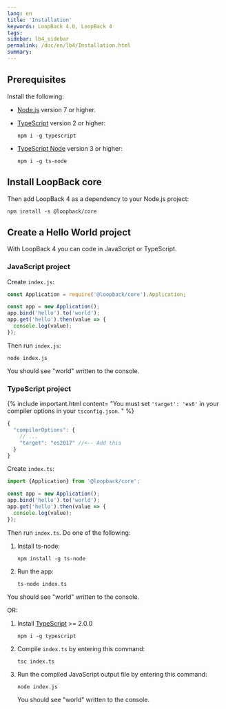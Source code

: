 ```yaml
---
lang: en
title: 'Installation'
keywords: LoopBack 4.0, LoopBack 4
tags:
sidebar: lb4_sidebar
permalink: /doc/en/lb4/Installation.html
summary:
---
```


## Prerequisites

Install the following:

- [Node.js](https://nodejs.org/en/download/) version 7 or higher.
- [TypeScript](https://www.typescriptlang.org/index.html#download-links) version 2 or higher:

   ```
   npm i -g typescript
   ```
- [TypeScript Node](https://github.com/TypeStrong/ts-node#installation) version 3 or higher:

   ```
   npm i -g ts-node
   ```

## Install LoopBack core

Then add LoopBack 4 as a dependency to your Node.js project:

```shell
npm install -s @loopback/core
```

## Create a Hello World project

With LoopBack 4 you can code in JavaScript or TypeScript.

### JavaScript project

Create `index.js`:

```js
const Application = require('@loopback/core').Application;

const app = new Application();
app.bind('hello').to('world');
app.get('hello').then(value => {
  console.log(value);
});
```

Then run `index.js`:

```shell
node index.js
```

You should see "world" written to the console.

### TypeScript project

{% include important.html content= "You must set `'target': 'es6'` in your compiler options in your `tsconfig.json`.
" %}

```js
{
  "compilerOptions": {
    // ...
    "target": "es2017" //<-- Add this
  }
}
```

Create `index.ts`:

```ts
import {Application} from '@loopback/core';

const app = new Application();
app.bind('hello').to('world');
app.get('hello').then(value => {
  console.log(value);
});
```

Then run `index.ts`.  Do one of the following:

1. Install ts-node:

    ```
    npm install -g ts-node
    ```
1. Run the app:

    ```
    ts-node index.ts
    ```

You should see "world" written to the console.

OR:

1. Install [TypeScript](https://www.typescriptlang.org/index.html#download-links) >= 2.0.0

    ```
    npm i -g typescript
    ```

1. Compile `index.ts` by entering this command:

    ```
    tsc index.ts
    ```

1. Run the compiled JavaScript output file by entering this command:

   ```
   node index.js
   ```

   You should see "world" written to the console.
